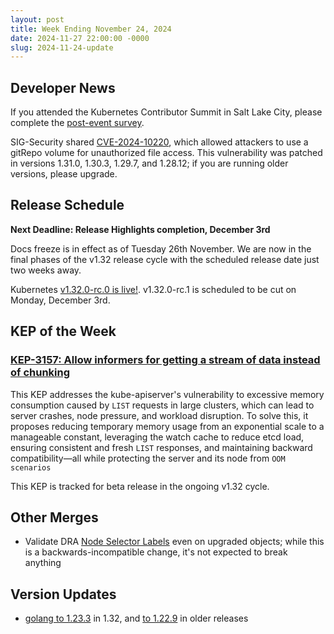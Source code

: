 ```yaml
---
layout: post
title: Week Ending November 24, 2024
date: 2024-11-27 22:00:00 -0000
slug: 2024-11-24-update
---
```


## Developer News

If you attended the Kubernetes Contributor Summit in Salt Lake City, please complete the [post-event survey](https://groups.google.com/a/kubernetes.io/g/dev/c/ZwEfU7TewXM).

SIG-Security shared [CVE-2024-10220](https://groups.google.com/a/kubernetes.io/g/dev/c/dyiF8nNlM1A), which allowed attackers to use a gitRepo volume for unauthorized file access.  This vulnerability was patched in versions 1.31.0, 1.30.3, 1.29.7, and 1.28.12; if you are running older versions, please upgrade.

## Release Schedule

**Next Deadline: Release Highlights completion, December 3rd**

Docs freeze is in effect as of Tuesday 26th November. We are now in the final phases of the v1.32 release cycle with the scheduled release date  just two weeks away.

Kubernetes [v1.32.0-rc.0 is live!](https://groups.google.com/a/kubernetes.io/g/dev/c/mBnmSYH0B_g). v1.32.0-rc.1 is scheduled to be cut on Monday, December 3rd.

## KEP of the Week

### [KEP-3157: Allow informers for getting a stream of data instead of chunking](https://github.com/kubernetes/enhancements/blob/master/keps/sig-api-machinery/3157-watch-list/README.md)

This KEP addresses the kube-apiserver's vulnerability to excessive memory consumption caused by `LIST` requests in large clusters, which can lead to server crashes, node pressure, and workload disruption. To solve this, it proposes reducing temporary memory usage from an exponential scale to a manageable constant, leveraging the watch cache to reduce etcd load, ensuring consistent and fresh `LIST` responses, and maintaining backward compatibility—all while protecting the server and its node from `OOM scenarios`

This KEP is tracked for beta release in the ongoing v1.32 cycle.

## Other Merges

* Validate DRA [Node Selector Labels](https://github.com/kubernetes/kubernetes/pull/128932) even on upgraded objects; while this is a backwards-incompatible change, it's not expected to break anything

## Version Updates

* [golang to 1.23.3](https://github.com/kubernetes/kubernetes/pull/128852) in 1.32, and [to 1.22.9](https://github.com/kubernetes/kubernetes/pull/128912) in older releases
